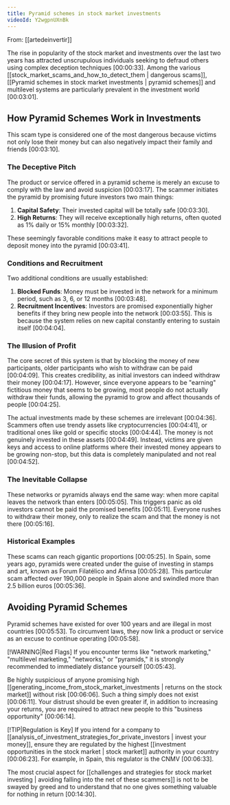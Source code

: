 ```yaml
---
title: Pyramid schemes in stock market investments
videoId: Y2wgpnUXnBk
---
```


From: [[artedeinvertir]] <br/> 

The rise in popularity of the stock market and investments over the last two years has attracted unscrupulous individuals seeking to defraud others using complex deception techniques <a class="yt-timestamp" data-t="00:00:33">[00:00:33]</a>. Among the various [[stock_market_scams_and_how_to_detect_them | dangerous scams]], [[Pyramid schemes in stock market investments | pyramid schemes]] and multilevel systems are particularly prevalent in the investment world <a class="yt-timestamp" data-t="00:03:01">[00:03:01]</a>.

## How Pyramid Schemes Work in Investments
This scam type is considered one of the most dangerous because victims not only lose their money but can also negatively impact their family and friends <a class="yt-timestamp" data-t="00:03:10">[00:03:10]</a>.

### The Deceptive Pitch
The product or service offered in a pyramid scheme is merely an excuse to comply with the law and avoid suspicion <a class="yt-timestamp" data-t="00:03:17">[00:03:17]</a>. The scammer initiates the pyramid by promising future investors two main things:
1.  **Capital Safety**: Their invested capital will be totally safe <a class="yt-timestamp" data-t="00:03:30">[00:03:30]</a>.
2.  **High Returns**: They will receive exceptionally high returns, often quoted as 1% daily or 15% monthly <a class="yt-timestamp" data-t="00:03:32">[00:03:32]</a>.

These seemingly favorable conditions make it easy to attract people to deposit money into the pyramid <a class="yt-timestamp" data-t="00:03:41">[00:03:41]</a>.

### Conditions and Recruitment
Two additional conditions are usually established:
1.  **Blocked Funds**: Money must be invested in the network for a minimum period, such as 3, 6, or 12 months <a class="yt-timestamp" data-t="00:03:48">[00:03:48]</a>.
2.  **Recruitment Incentives**: Investors are promised exponentially higher benefits if they bring new people into the network <a class="yt-timestamp" data-t="00:03:55">[00:03:55]</a>. This is because the system relies on new capital constantly entering to sustain itself <a class="yt-timestamp" data-t="00:04:04">[00:04:04]</a>.

### The Illusion of Profit
The core secret of this system is that by blocking the money of new participants, older participants who wish to withdraw can be paid <a class="yt-timestamp" data-t="00:04:09">[00:04:09]</a>. This creates credibility, as initial investors can indeed withdraw their money <a class="yt-timestamp" data-t="00:04:17">[00:04:17]</a>. However, since everyone appears to be "earning" fictitious money that seems to be growing, most people do not actually withdraw their funds, allowing the pyramid to grow and affect thousands of people <a class="yt-timestamp" data-t="00:04:25">[00:04:25]</a>.

The actual investments made by these schemes are irrelevant <a class="yt-timestamp" data-t="00:04:36">[00:04:36]</a>. Scammers often use trendy assets like cryptocurrencies <a class="yt-timestamp" data-t="00:04:41">[00:04:41]</a>, or traditional ones like gold or specific stocks <a class="yt-timestamp" data-t="00:04:44">[00:04:44]</a>. The money is not genuinely invested in these assets <a class="yt-timestamp" data-t="00:04:49">[00:04:49]</a>. Instead, victims are given keys and access to online platforms where their invested money appears to be growing non-stop, but this data is completely manipulated and not real <a class="yt-timestamp" data-t="00:04:52">[00:04:52]</a>.

### The Inevitable Collapse
These networks or pyramids always end the same way: when more capital leaves the network than enters <a class="yt-timestamp" data-t="00:05:05">[00:05:05]</a>. This triggers panic as old investors cannot be paid the promised benefits <a class="yt-timestamp" data-t="00:05:11">[00:05:11]</a>. Everyone rushes to withdraw their money, only to realize the scam and that the money is not there <a class="yt-timestamp" data-t="00:05:16">[00:05:16]</a>.

### Historical Examples
These scams can reach gigantic proportions <a class="yt-timestamp" data-t="00:05:25">[00:05:25]</a>. In Spain, some years ago, pyramids were created under the guise of investing in stamps and art, known as Forum Filatélico and Afinsa <a class="yt-timestamp" data-t="00:05:28">[00:05:28]</a>. This particular scam affected over 190,000 people in Spain alone and swindled more than 2.5 billion euros <a class="yt-timestamp" data-t="00:05:36">[00:05:36]</a>.

## Avoiding Pyramid Schemes
Pyramid schemes have existed for over 100 years and are illegal in most countries <a class="yt-timestamp" data-t="00:05:53">[00:05:53]</a>. To circumvent laws, they now link a product or service as an excuse to continue operating <a class="yt-timestamp" data-t="00:05:58">[00:05:58]</a>.

[!WARNING|Red Flags]
If you encounter terms like "network marketing," "multilevel marketing," "networks," or "pyramids," it is strongly recommended to immediately distance yourself <a class="yt-timestamp" data-t="00:05:43">[00:05:43]</a>.

Be highly suspicious of anyone promising high [[generating_income_from_stock_market_investments | returns on the stock market]] without risk <a class="yt-timestamp" data-t="00:06:06">[00:06:06]</a>. Such a thing simply does not exist <a class="yt-timestamp" data-t="00:06:11">[00:06:11]</a>. Your distrust should be even greater if, in addition to increasing your returns, you are required to attract new people to this "business opportunity" <a class="yt-timestamp" data-t="00:06:14">[00:06:14]</a>.

[!TIP|Regulation is Key]
If you intend for a company to [[analysis_of_investment_strategies_for_private_investors | invest your money]], ensure they are regulated by the highest [[investment opportunities in the stock market | stock market]] authority in your country <a class="yt-timestamp" data-t="00:06:23">[00:06:23]</a>. For example, in Spain, this regulator is the CNMV <a class="yt-timestamp" data-t="00:06:33">[00:06:33]</a>.

The most crucial aspect for [[challenges and strategies for stock market investing | avoiding falling into the net of these scammers]] is not to be swayed by greed and to understand that no one gives something valuable for nothing in return <a class="yt-timestamp" data-t="00:14:30">[00:14:30]</a>.